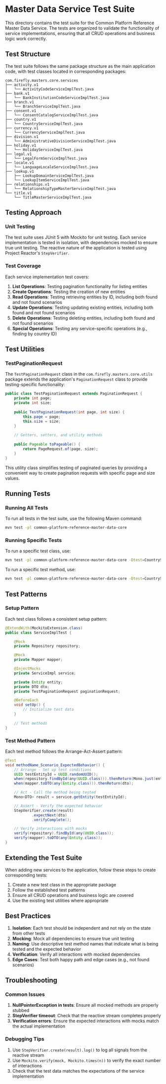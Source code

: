 # Master Data Service Test Suite

This directory contains the test suite for the Common Platform Reference Master Data Service. The tests are organized to validate the functionality of service implementations, ensuring that all CRUD operations and business logic work correctly.

## Test Structure

The test suite follows the same package structure as the main application code, with test classes located in corresponding packages:

```
com.firefly.masters.core.services
├── activity.v1
│   └── ActivityCodeServiceImplTest.java
├── bank.v1
│   └── BankInstitutionCodeServiceImplTest.java
├── branch.v1
│   └── BranchServiceImplTest.java
├── consent.v1
│   └── ConsentCatalogServiceImplTest.java
├── country.v1
│   └── CountryServiceImplTest.java
├── currency.v1
│   └── CurrencyServiceImplTest.java
├── division.v1
│   └── AdministrativeDivisionServiceImplTest.java
├── holiday.v1
│   └── HolidayServiceImplTest.java
├── legal.v1
│   └── LegalFormServiceImplTest.java
├── locale.v1
│   └── LanguageLocaleServiceImplTest.java
├── lookup.v1
│   ├── LookupDomainServiceImplTest.java
│   └── LookupItemServiceImplTest.java
├── relationships.v1
│   └── RelationshipTypeMasterServiceImplTest.java
└── title.v1
    └── TitleMasterServiceImplTest.java
```

## Testing Approach

### Unit Testing

The test suite uses JUnit 5 with Mockito for unit testing. Each service implementation is tested in isolation, with dependencies mocked to ensure true unit testing. The reactive nature of the application is tested using Project Reactor's `StepVerifier`.

### Test Coverage

Each service implementation test covers:

1. **List Operations**: Testing pagination functionality for listing entities
2. **Create Operations**: Testing the creation of new entities
3. **Read Operations**: Testing retrieving entities by ID, including both found and not found scenarios
4. **Update Operations**: Testing updating existing entities, including both found and not found scenarios
5. **Delete Operations**: Testing deleting entities, including both found and not found scenarios
6. **Special Operations**: Testing any service-specific operations (e.g., finding by country ID)

## Test Utilities

### TestPaginationRequest

The `TestPaginationRequest` class in the `com.firefly.masters.core.utils` package extends the application's `PaginationRequest` class to provide testing-specific functionality:

```java
public class TestPaginationRequest extends PaginationRequest {
    private int page;
    private int size;
    
    public TestPaginationRequest(int page, int size) {
        this.page = page;
        this.size = size;
    }
    
    // Getters, setters, and utility methods
    
    public Pageable toPageable() {
        return PageRequest.of(page, size);
    }
}
```

This utility class simplifies testing of paginated queries by providing a convenient way to create pagination requests with specific page and size values.

## Running Tests

### Running All Tests

To run all tests in the test suite, use the following Maven command:

```bash
mvn test -pl common-platform-reference-master-data-core
```

### Running Specific Tests

To run a specific test class, use:

```bash
mvn test -pl common-platform-reference-master-data-core -Dtest=CountryServiceImplTest
```

To run a specific test method, use:

```bash
mvn test -pl common-platform-reference-master-data-core -Dtest=CountryServiceImplTest#createCountry_ShouldReturnCreatedCountry
```

## Test Patterns

### Setup Pattern

Each test class follows a consistent setup pattern:

```java
@ExtendWith(MockitoExtension.class)
public class ServiceImplTest {

    @Mock
    private Repository repository;

    @Mock
    private Mapper mapper;

    @InjectMocks
    private ServiceImpl service;

    private Entity entity;
    private DTO dto;
    private TestPaginationRequest paginationRequest;

    @BeforeEach
    void setUp() {
        // Initialize test data
    }
    
    // Test methods
}
```

### Test Method Pattern

Each test method follows the Arrange-Act-Assert pattern:

```java
@Test
void methodName_Scenario_ExpectedBehavior() {
    // Arrange - Set up test conditions
    UUID testEntityId = UUID.randomUUID();
    when(repository.findById(any(UUID.class))).thenReturn(Mono.just(entity));
    when(mapper.toDTO(any(Entity.class))).thenReturn(dto);

    // Act - Call the method being tested
    Mono<DTO> result = service.getEntity(testEntityId);

    // Assert - Verify the expected behavior
    StepVerifier.create(result)
            .expectNext(dto)
            .verifyComplete();

    // Verify interactions with mocks
    verify(repository).findById(any(UUID.class));
    verify(mapper).toDTO(any(Entity.class));
}
```

## Extending the Test Suite

When adding new services to the application, follow these steps to create corresponding tests:

1. Create a new test class in the appropriate package
2. Follow the established test patterns
3. Ensure all CRUD operations and business logic are covered
4. Use the existing test utilities where appropriate

## Best Practices

1. **Isolation**: Each test should be independent and not rely on the state from other tests
2. **Mocking**: Mock all dependencies to ensure true unit testing
3. **Naming**: Use descriptive test method names that indicate what is being tested and the expected behavior
4. **Verification**: Verify all interactions with mocked dependencies
5. **Edge Cases**: Test both happy path and edge cases (e.g., not found scenarios)

## Troubleshooting

### Common Issues

1. **NullPointerException in tests**: Ensure all mocked methods are properly stubbed
2. **StepVerifier timeout**: Check that the reactive stream completes properly
3. **Verification errors**: Ensure the expected interactions with mocks match the actual implementation

### Debugging Tips

1. Use `StepVerifier.create(result).log()` to log all signals from the reactive stream
2. Use `Mockito.verify(mock, Mockito.times(n))` to verify the exact number of interactions
3. Check that the test data matches the expectations of the service implementation
